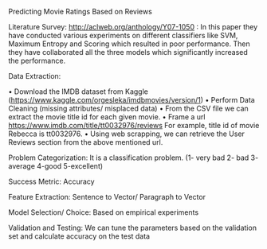 Predicting Movie Ratings Based on Reviews

Literature Survey:
 http://aclweb.org/anthology/Y07-1050 : In this paper they have conducted various experiments on different classifiers like SVM, Maximum Entropy and Scoring which resulted in poor performance.  Then they have collaborated all the three models which significantly increased the performance.
 
 
Data Extraction: 

•	Download the IMDB dataset from Kaggle (https://www.kaggle.com/orgesleka/imdbmovies/version/1)
•	Perform Data Cleaning (missing attributes/ misplaced data)
•	From the CSV file we can extract the movie title id for each given movie.
•	Frame a url https://www.imdb.com/title/tt0032976/reviews
For example, title id of movie Rebecca is tt0032976. 
•	Using web scrapping, we can retrieve the User Reviews section from the above mentioned url. 

Problem Categorization:  It is a classification problem. (1- very bad 2- bad 3- average 4-good 5-excellent)

Success Metric: Accuracy

Feature Extraction: Sentence to Vector/ Paragraph to Vector

Model Selection/ Choice: Based on empirical experiments

Validation and Testing: We can tune the parameters based on the validation set and calculate accuracy on the test data



